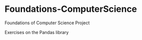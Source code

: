 # Foundations-ComputerScience
Foundations of Computer Science Project

Exercises on the Pandas library
